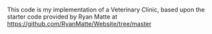 This code is my implementation of a Veterinary Clinic, based upon the starter code provided by Ryan Matte at https://github.com/RyanMatte/Website/tree/master 
